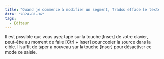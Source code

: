 ```yaml
---
title: "Quand je commence à modifier un segment, Trados efface le texte caractère par caractère quand je tape. Comment désactiver ça ?"
date: "2024-01-16"
tags:
  - Éditeur
---
```


Il est possible que vous ayez tapé sur la touche [Inser] de votre clavier, peut-être au moment de faire [Ctrl + Inser] pour copier la source dans la cible. Il suffit de taper à nouveau sur la touche [Inser] pour désactiver ce mode de saisie.

